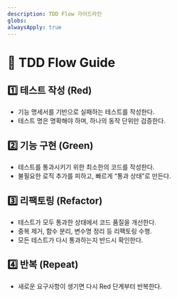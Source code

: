 ```yaml
---
description: TDD Flow 가이드라인
globs:
alwaysApply: true
---
```


# 🧪 TDD Flow Guide

## 1️⃣ 테스트 작성 (Red)

- 기능 명세서를 기반으로 실패하는 테스트를 작성한다.
- 테스트 명은 명확해야 하며, 하나의 동작 단위만 검증한다.

## 2️⃣ 기능 구현 (Green)

- 테스트를 통과시키기 위한 최소한의 코드를 작성한다.
- 불필요한 로직 추가를 피하고, 빠르게 “통과 상태”로 만든다.

## 3️⃣ 리팩토링 (Refactor)

- 테스트가 모두 통과한 상태에서 코드 품질을 개선한다.
- 중복 제거, 함수 분리, 변수명 정리 등 리팩토링 수행.
- 모든 테스트가 다시 통과하는지 반드시 확인한다.

## 4️⃣ 반복 (Repeat)

- 새로운 요구사항이 생기면 다시 Red 단계부터 반복한다.
